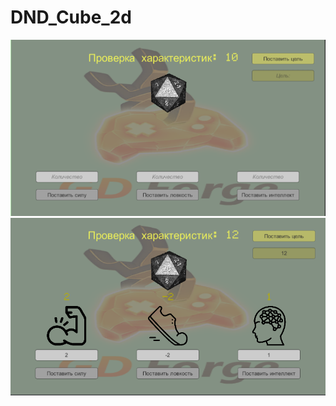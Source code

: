 # DND_Cube_2d
![alt text](https://github.com/Anonymous22331/DND_Cube_2d/blob/main/GameScreen1.png?raw=true)
![alt text](https://github.com/Anonymous22331/DND_Cube_2d/blob/main/GameScreen2.png?raw=true)
